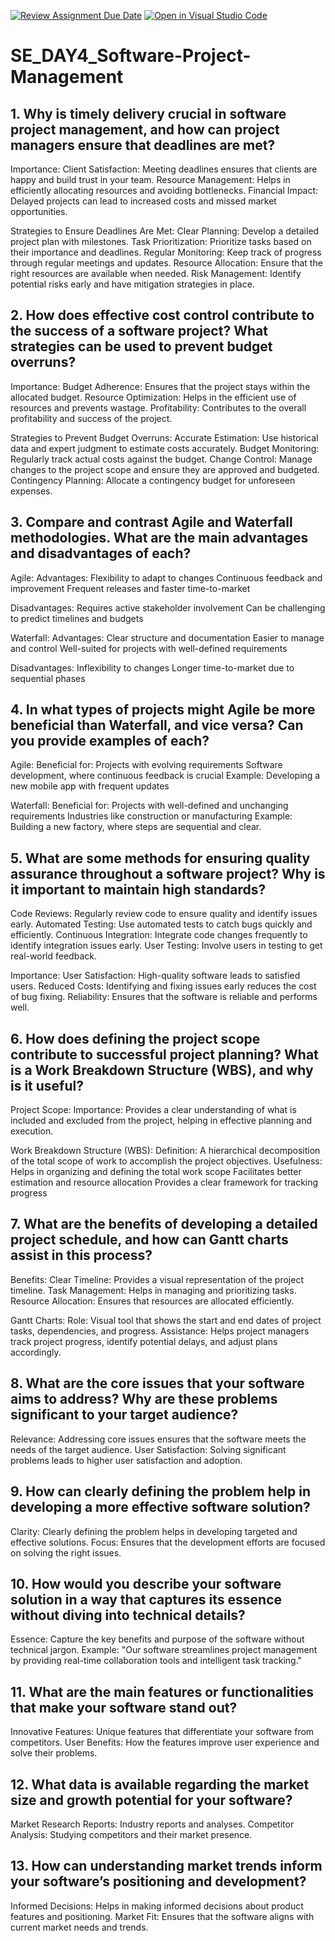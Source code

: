 [![Review Assignment Due Date](https://classroom.github.com/assets/deadline-readme-button-22041afd0340ce965d47ae6ef1cefeee28c7c493a6346c4f15d667ab976d596c.svg)](https://classroom.github.com/a/9pw6JKcu)
[![Open in Visual Studio Code](https://classroom.github.com/assets/open-in-vscode-2e0aaae1b6195c2367325f4f02e2d04e9abb55f0b24a779b69b11b9e10269abc.svg)](https://classroom.github.com/online_ide?assignment_repo_id=18496605&assignment_repo_type=AssignmentRepo)
# SE_DAY4_Software-Project-Management
## 1. Why is timely delivery crucial in software project management, and how can project managers ensure that deadlines are met?

Importance:
Client Satisfaction: Meeting deadlines ensures that clients are happy and build trust in your team.
Resource Management: Helps in efficiently allocating resources and avoiding bottlenecks.
Financial Impact: Delayed projects can lead to increased costs and missed market opportunities.

Strategies to Ensure Deadlines Are Met:
Clear Planning: Develop a detailed project plan with milestones.
Task Prioritization: Prioritize tasks based on their importance and deadlines.
Regular Monitoring: Keep track of progress through regular meetings and updates.
Resource Allocation: Ensure that the right resources are available when needed.
Risk Management: Identify potential risks early and have mitigation strategies in place.


## 2. How does effective cost control contribute to the success of a software project? What strategies can be used to prevent budget overruns?

Importance:
Budget Adherence: Ensures that the project stays within the allocated budget.
Resource Optimization: Helps in the efficient use of resources and prevents wastage.
Profitability: Contributes to the overall profitability and success of the project.

Strategies to Prevent Budget Overruns:
Accurate Estimation: Use historical data and expert judgment to estimate costs accurately.
Budget Monitoring: Regularly track actual costs against the budget.
Change Control: Manage changes to the project scope and ensure they are approved and budgeted.
Contingency Planning: Allocate a contingency budget for unforeseen expenses.

## 3. Compare and contrast Agile and Waterfall methodologies. What are the main advantages and disadvantages of each?

Agile:
Advantages:
Flexibility to adapt to changes
Continuous feedback and improvement
Frequent releases and faster time-to-market

Disadvantages:
Requires active stakeholder involvement
Can be challenging to predict timelines and budgets

Waterfall:
Advantages:
Clear structure and documentation
Easier to manage and control
Well-suited for projects with well-defined requirements

Disadvantages:
Inflexibility to changes
Longer time-to-market due to sequential phases

## 4. In what types of projects might Agile be more beneficial than Waterfall, and vice versa? Can you provide examples of each?

Agile:
Beneficial for:
Projects with evolving requirements
Software development, where continuous feedback is crucial
Example: Developing a new mobile app with frequent updates

Waterfall:
Beneficial for:
Projects with well-defined and unchanging requirements
Industries like construction or manufacturing
Example: Building a new factory, where steps are sequential and clear.


## 5. What are some methods for ensuring quality assurance throughout a software project? Why is it important to maintain high standards?

Code Reviews: Regularly review code to ensure quality and identify issues early.
Automated Testing: Use automated tests to catch bugs quickly and efficiently.
Continuous Integration: Integrate code changes frequently to identify integration issues early.
User Testing: Involve users in testing to get real-world feedback.

Importance:
User Satisfaction: High-quality software leads to satisfied users.
Reduced Costs: Identifying and fixing issues early reduces the cost of bug fixing.
Reliability: Ensures that the software is reliable and performs well.

## 6. How does defining the project scope contribute to successful project planning? What is a Work Breakdown Structure (WBS), and why is it useful?

Project Scope:
Importance: Provides a clear understanding of what is included and excluded from the project, helping in effective planning and execution.

Work Breakdown Structure (WBS):
Definition: A hierarchical decomposition of the total scope of work to accomplish the project objectives.
Usefulness:
Helps in organizing and defining the total work scope
Facilitates better estimation and resource allocation
Provides a clear framework for tracking progress


## 7. What are the benefits of developing a detailed project schedule, and how can Gantt charts assist in this process?

Benefits:
Clear Timeline: Provides a visual representation of the project timeline.
Task Management: Helps in managing and prioritizing tasks.
Resource Allocation: Ensures that resources are allocated efficiently.

Gantt Charts:
Role: Visual tool that shows the start and end dates of project tasks, dependencies, and progress.
Assistance: Helps project managers track project progress, identify potential delays, and adjust plans accordingly.


## 8. What are the core issues that your software aims to address? Why are these problems significant to your target audience?

Relevance: Addressing core issues ensures that the software meets the needs of the target audience.
User Satisfaction: Solving significant problems leads to higher user satisfaction and adoption.

## 9. How can clearly defining the problem help in developing a more effective software solution?

Clarity: Clearly defining the problem helps in developing targeted and effective solutions.
Focus: Ensures that the development efforts are focused on solving the right issues.

## 10. How would you describe your software solution in a way that captures its essence without diving into technical details?

Essence: Capture the key benefits and purpose of the software without technical jargon.
Example: "Our software streamlines project management by providing real-time collaboration tools and intelligent task tracking."

## 11. What are the main features or functionalities that make your software stand out?

Innovative Features: Unique features that differentiate your software from competitors.
User Benefits: How the features improve user experience and solve their problems.

## 12. What data is available regarding the market size and growth potential for your software?

Market Research Reports: Industry reports and analyses.
Competitor Analysis: Studying competitors and their market presence.

## 13. How can understanding market trends inform your software’s positioning and development?

Informed Decisions: Helps in making informed decisions about product features and positioning.
Market Fit: Ensures that the software aligns with current market needs and trends.
